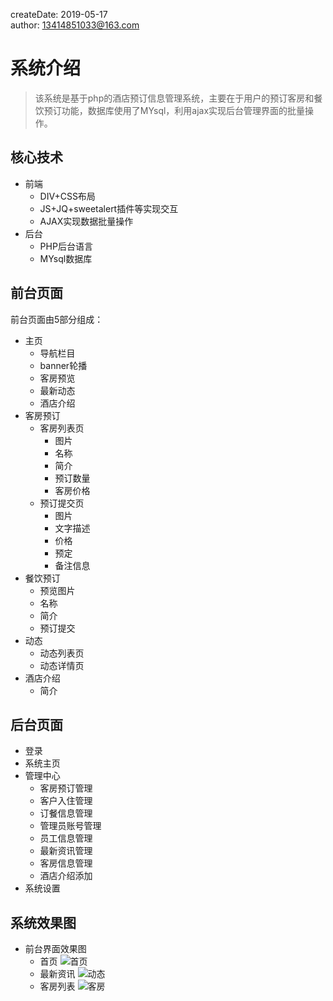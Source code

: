 createDate: 2019-05-17  
author: 13414851033@163.com   

# 系统介绍 

> 该系统是基于php的酒店预订信息管理系统，主要在于用户的预订客房和餐饮预订功能，数据库使用了MYsql，利用ajax实现后台管理界面的批量操作。

## 核心技术

- 前端
  + DIV+CSS布局
  + JS+JQ+sweetalert插件等实现交互
  + AJAX实现数据批量操作
- 后台
  + PHP后台语言
  + MYsql数据库
  
## 前台页面
前台页面由5部分组成：

 - 主页
     + 导航栏目
     + banner轮播
     + 客房预览
     + 最新动态
     + 酒店介绍   
 - 客房预订 
     + 客房列表页
         * 图片
         * 名称
         * 简介
         * 预订数量
         * 客房价格
     + 预订提交页 
         * 图片
         * 文字描述
         * 价格
         * 预定
         * 备注信息
 - 餐饮预订
     + 预览图片
     + 名称
     + 简介
     + 预订提交
 - 动态 
     + 动态列表页
     + 动态详情页
 - 酒店介绍
     + 简介

## 后台页面
 - 登录
 - 系统主页
 - 管理中心
     + 客房预订管理
     + 客户入住管理
     + 订餐信息管理
     + 管理员账号管理
     + 员工信息管理
     + 最新资讯管理
     + 客房信息管理
     + 酒店介绍添加
 - 系统设置
 
 ## 系统效果图
 
  - 前台界面效果图
      + 首页
      ![首页](https://github.com/hzequn/PHP_hotel/blob/master/img/1558054657(1).png "首页")
      + 最新资讯
      ![动态](https://github.com/hzequn/PHP_hotel/blob/master/img/1558054698(1).jpg "动态")
      + 客房列表
      ![客房](https://github.com/hzequn/PHP_hotel/blob/master/img/1558054745(1).png "客房")

